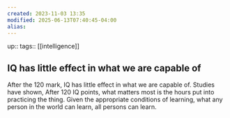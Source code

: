 ```yaml
---
created: 2023-11-03 13:35
modified: 2025-06-13T07:40:45-04:00
alias: 
---
```

up::
tags:: [[intelligence]]

## IQ has little effect in what we are capable of

After the 120 mark, IQ has little effect in what we are capable of. Studies have shown, After 120 IQ points, what matters most is the hours put into practicing the thing. Given the appropriate conditions of learning, what any person in the world can learn, all persons can learn.
